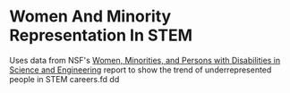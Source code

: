 # Women And Minority Representation In STEM
Uses data from NSF's [Women, Minorities, and Persons with Disabilities in Science and Engineering](https://www.nsf.gov/statistics/2017/nsf17310/data.cfm) report to show the trend of underrepresented people in STEM careers.fd 
dd
